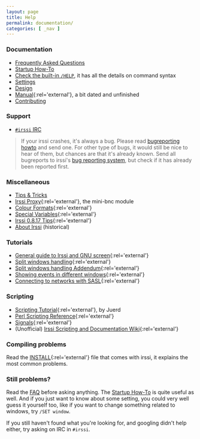 ```yaml
---
layout: page
title: Help
permalink: documentation/
categories: [ _nav ]
---
```


### Documentation

- [Frequently Asked Questions](faq)
- [Startup How-To](startup)
- [Check the built-in `/HELP`](help), it has all the details on command syntax
- [Settings](settings)
- [Design](design)
- [Manual](//github.com/irssi/irssi/blob/master/docs/manual.txt){:rel='external'}, a bit dated and unfinished
- [Contributing](/development)

### Support

- [`#irssi` IRC](/support/irc)

> If your irssi crashes, it's always a bug. Please read [bugreporting howto](/documentation/crash)
and send one. For other type of bugs, it would still be nice to hear of them,
but chances are that it's already known. Send all bugreports to irssi's [bug
reporting system](//github.com/irssi/irssi/issues), but check if it has already
been reported first.

### Miscellaneous

- [Tips & Tricks](tips)
- [Irssi Proxy](//github.com/irssi/irssi/blob/master/docs/proxy.txt){:rel='external'}, the mini-bnc module
- [Colour Formats](//github.com/irssi/irssi/blob/master/docs/formats.txt){:rel='external'}
- [Special Variables](//github.com/irssi/irssi/blob/master/docs/special_vars.txt){:rel='external'}
- [Irssi 0.8.17 Tips](//github.com/shabble/irssi-docs/wiki/Irssi-0.8.17){:rel='external'}
- [About Irssi](about) (historical)

### Tutorials

- [General guide to Irssi and GNU screen](//quadpoint.org/articles/irssi/){:rel='external'}
- [Split windows handling](//quadpoint.org/articles/irssisplit/){:rel='external'}
- [Split windows handling Addendum](http://wouter.coekaerts.be/irssi/split){:rel='external'}
- [Showing events in different windows](http://wouter.coekaerts.be/site/irssi/wclf){:rel='external'}
- [Connecting to networks with SASL](https://nullroute.eu.org/~grawity/irssi-connect.html){:rel='external'}

### Scripting

- [Scripting Tutorial](http://juerd.nl/site.plp/irssiscripttut){:rel='external'}, by Juerd
- [Perl Scripting Reference](//github.com/irssi/irssi/blob/master/docs/perl.txt){:rel='external'}
- [Signals](//github.com/irssi/irssi/blob/master/docs/signals.txt){:rel='external'}
- (Unofficial) [Irssi Scripting and Documentation Wiki](//github.com/shabble/irssi-docs/wiki){:rel='external'}

### Compiling problems

Read the [INSTALL](//github.com/irssi/irssi/blob/master/INSTALL){:rel='external'} file that comes with irssi, it explains the most common
problems.

### Still problems?

Read the [FAQ](/documentation/faq)
before asking anything.
The [Startup How-To](/documentation/startup) is quite useful as well.
And if you just want to know about some setting, you could very well guess
it yourself too, like if you want to change something related to windows,
try `/SET window`.

If you still haven't found what you're looking for, and googling didn't help either,
try asking on IRC in `#irssi`.

